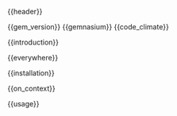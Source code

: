 {{header}}

{{gem_version}}
{{gemnasium}}
{{code_climate}}

{{introduction}}

{{everywhere}}

{{installation}}

{{on_context}}

{{usage}}
